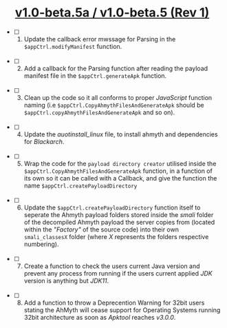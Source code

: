 # <div align="center"><ins>v1.0-beta.5a / v1.0-beta.5 (Rev 1)</div></ins>
- [ ] 01. Update the callback error mwssage for Parsing in the `$appCtrl.modifyManifest` function.
<br></br>
- [ ] 02. Add a callback for the Parsing function after reading the payload manifest file in the `$appCtrl.generateApk` function.
<br></br>
- [ ] 03. Clean up the code so it all conforms to proper *JavaScript* function naming (i.e `$appCtrl.CopyAhmythFilesAndGenerateApk` should be `$appCtrl.copyAhmythFilesAndGenerateApk` and so on).
<br></br>
- [ ] 04. Update the *auotinstall_linux* file, to install ahmyth and dependencies for *Blackarch*.
<br></br>
- [ ] 05. Wrap the code for the `payload directory creator` utilised inside the `$appCtrl.CopyAhmythFilesAndGenerateApk` function, in a function of its own so it can be called with a Callback, and give the function the name `$appCtrl.createPayloadDirectory`
<br></br>
- [ ] 06. Update the `$appCtrl.createPayloadDirectory` function itself to seperate the Ahmyth payload folders stored inside the *smali* folder of the decompiled Ahmyth payload the server copies from (located within the *"Factory"* of the source code) into their own `smali_classesX` folder (where *X* represents the folders respective numbering).
<br></br>
- [ ] 07. Create a function to check the users current Java version and prevent any process from running if the users current applied *JDK* version is anything but *JDK11*.
<br></br>
- [ ] 08. Add a function to throw a Deprecention Warning for 32bit users stating the AhMyth will cease support for Operating Systems running 32bit architecture as soon as *Apktool* reaches *v3.0.0*.
